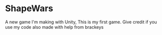 # ShapeWars
A new game I'm making with Unity, This is my first game.
Give credit if you use my code
also made with help from brackeys

